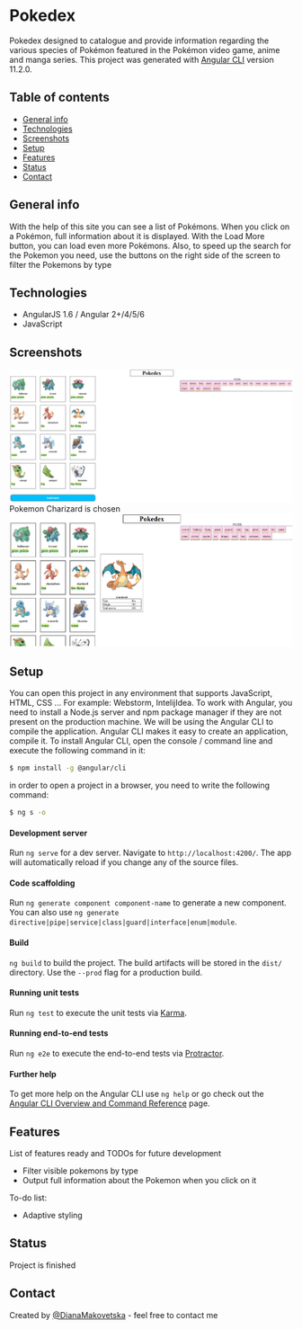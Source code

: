 # Pokedex
Pokedex designed to catalogue and provide information regarding the various species of Pokémon featured in the Pokémon video game, anime and manga series.
This project was generated with [Angular CLI](https://github.com/angular/angular-cli) version 11.2.0.

 ## Table of contents
* [General info](#general-info)
* [Technologies](#technologies)
* [Screenshots](#screenshots)
* [Setup](#setup)
* [Features](#features)
* [Status](#status)
* [Contact](#contact)

## General info
With the help of this site you can see a list of Pokémons. When you click on a Pokémon, full information about it is displayed. With the Load More button, you can load even more Pokémons. Also, to speed up the search for the Pokemon you need, use the buttons on the right side of the screen to filter the Pokemons by type
## Technologies
  - AngularJS 1.6 / Angular 2+/4/5/6
  - JavaScript
## Screenshots
![Example screenshot](./pokedex_img1.png)
Pokemon Charizard is chosen
![Example screenshot](./pokedex_img2.png)

## Setup

You can open this project in any environment that supports JavaScript, HTML, CSS ... For example: Webstorm, IntelijIdea.
To work with Angular, you need to install a Node.js server and npm package manager if they are not present on the production machine.
We will be using the Angular CLI to compile the application. Angular CLI makes it easy to create an application, compile it.
To install Angular CLI, open the console / command line and execute the following command in it:

```sh
$ npm install -g @angular/cli
```

in order to open a project in a browser, you need to write the following command:

```sh
$ ng s -o
```
#### Development server

Run `ng serve` for a dev server. Navigate to `http://localhost:4200/`. The app will automatically reload if you change any of the source files.

#### Code scaffolding

Run `ng generate component component-name` to generate a new component. You can also use `ng generate directive|pipe|service|class|guard|interface|enum|module`.

#### Build

 `ng build` to build the project. The build artifacts will be stored in the `dist/` directory. Use the `--prod` flag for a production build.

#### Running unit tests

Run `ng test` to execute the unit tests via [Karma](https://karma-runner.github.io).

#### Running end-to-end tests

Run `ng e2e` to execute the end-to-end tests via [Protractor](http://www.protractortest.org/).

#### Further help

To get more help on the Angular CLI use `ng help` or go check out the [Angular CLI Overview and Command Reference](https://angular.io/cli) page.

## Features
List of features ready and TODOs for future development
* Filter visible pokemons by type
* Output full information about the Pokemon when you click on it

To-do list:
* Adaptive styling
## Status
Project is finished
## Contact
Created by [@DianaMakovetska](https://github.com/DianaMakovetskaya) - feel free to contact me







